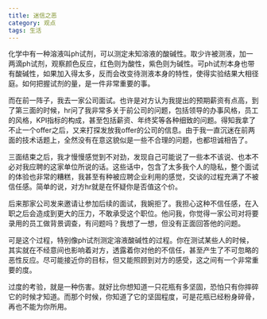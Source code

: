 ```yaml
---
title: 迷信之恶
category: 观点
tags: 生活
---
```


化学中有一种溶液叫ph试剂，可以测定未知溶液的酸碱性。取少许被测液，加一两滴ph试剂，观察颜色反应，红色则为酸性，紫色则为碱性。可ph试剂本身也带有酸碱性，如果加入得太多，反而会改变待测液本身的特性，使得实验结果大相径庭。如何把握试剂的量，是一件非常重要的事。

<!--more-->

而在前一阵子，我去一家公司面试。也许是对方认为我提出的预期薪资有点高，到了第三面的时候，hr问了我非常多关于前公司的问题，包括领导的办事风格，员工的风格，KPI指标的构成，甚至包括薪资、年终奖等各种细致的问题。得知我拿了不止一个offer之后，又来打探发放我offer的公司的信息。由于我一直沉迷在前两面的技术话题上，全然没有在意这貌似是一些不合理的问题，也都坦诚相告了。

三面结束之后，我才慢慢感觉到不对劲，发现自己可能说了一些本不该说、也本不必对我应聘的这家单位所说的话。这些话中，包含了太多我个人的隐私，整个面试的体验也非常的糟糕，我甚至有种被应聘企业利用的感觉，交谈的过程充满了不被信任感。简单的说，对方hr就是在怀疑你是否值这个价。

后来那家公司发来邀请让参加后续的面试，我婉拒了。我担心这种不信任感，在入职之后会造成到更大的压力，不敢承受这个职位。他问我，你觉得一家公司对将要录用的员工做背景调查，有问题吗？我想了一想，但没有正面回答他的问题。

可是这个过程，特别像ph试剂测定溶液酸碱性的过程。你在测试某些人的时候，其实就在不经意间也影响着对方，透露着你对他的不信任，甚至产生了不可忽略的恶性反应。尽可能接近你的目标，但又能照顾到对方的感受，这之间有一个非常重要的度。

过度的考验，就是一种伤害。就好比你想知道一只花瓶有多坚固，恐怕只有你摔碎它的时候才知道。而那个时候，你知道了它的坚固程度，可是花瓶已经粉身碎骨，再也不能为你所用。